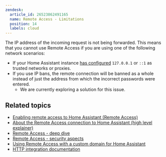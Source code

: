 ```yaml
---
zendesk:
  article_id: 26523862491165
  name: Remote Access - Limitations
  position: 14
  labels: cloud
---
```


The IP address of the incoming request is not being forwarded. This means that you cannot use Remote Access if you are using one of the following network scenarios:

- If your Home Assistant instance [has configured](https://www.home-assistant.io/integrations/http/) `127.0.0.1` or `::1` as trusted networks or proxies.
- If you use IP bans, the remote connection will be banned as a whole instead of just the address from which the incorrect passwords were entered.
  - We are currently exploring a solution for this issue.

## Related topics

- [Enabling remote access to Home Assistant (Remote Access)](/hc/en-us/articles/26474279202973/)
- [About the Remote Access connection to Home Assistant (high level explainer)](/hc/en-us/articles/26469707849629/)
- [Remote Access - deep dive](/hc/en-us/articles/25619268678557/)
- [Remote Access - security aspects](/hc/en-us/articles/26508882007581/)
- [Using Remote Access with a custom domain for Home Assistant](/hc/en-us/articles/26497540527517/)
- [HTTP integration documentation](https://www.home-assistant.io/integrations/http/)
